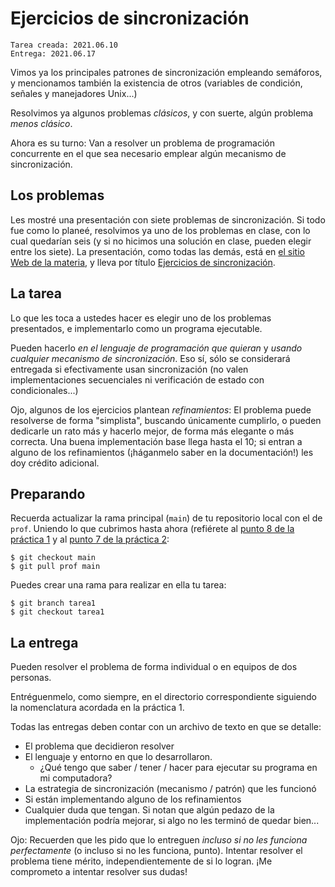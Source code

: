 # Ejercicios de sincronización

    Tarea creada: 2021.06.10
	Entrega: 2021.06.17

Vimos ya los principales patrones de sincronización empleando
semáforos, y mencionamos también la existencia de otros (variables de
condición, señales y manejadores Unix...)

Resolvimos ya algunos problemas _clásicos_, y con suerte, algún
problema _menos clásico_.

Ahora es su turno: Van a resolver un problema de programación
concurrente en el que sea necesario emplear algún mecanismo de
sincronización.

<!-- ## Calificaciones y comentarios -->

<!-- Pueden [consultar aquí las calificaciones y comentarios a sus -->
<!-- soluciones](./revision.org). -->

## Los problemas

Les mostré una presentación con siete problemas de sincronización. Si
todo fue como lo planeé, resolvimos ya uno de los problemas en clase,
con lo cual quedarían seis (y si no hicimos una solución en clase,
pueden elegir entre los siete). La presentación, como todas las demás,
está en [el sitio Web de la materia](http://gwolf.sistop.org/), y
lleva por título [Ejercicios de
sincronización](http://gwolf.sistop.org/laminas/06b-ejercicios-sincronizacion.pdf).

## La tarea

Lo que les toca a ustedes hacer es elegir uno de los problemas
presentados, e implementarlo como un programa ejecutable.

Pueden hacerlo _en el lenguaje de programación que quieran_ y _usando
cualquier mecanismo de sincronización_. Eso sí, sólo se considerará
entregada si efectivamente usan sincronización (no valen
implementaciones secuenciales ni verificación de estado con
condicionales...)

Ojo, algunos de los ejercicios plantean _refinamientos_: El problema
puede resolverse de forma "simplista", buscando únicamente cumplirlo,
o pueden dedicarle un rato más y hacerlo mejor, de forma más
elegante o más correcta. Una buena implementación base llega hasta el
10; si entran a alguno de los refinamientos (¡háganmelo saber en la
documentación!) les doy crédito adicional.

## Preparando

Recuerda actualizar la rama principal (`main`) de tu repositorio local
con el de `prof`. Uniendo lo que cubrimos hasta ahora (refiérete al
[punto 8 de la práctica 1](../../practicas/1/README.md) y al [punto 7
de la práctica 2](../../practicas/2/README.md):

    $ git checkout main
    $ git pull prof main

Puedes crear una rama para realizar en ella tu tarea:

    $ git branch tarea1
	$ git checkout tarea1

## La entrega

Pueden resolver el problema de forma individual o en equipos de dos
personas.

Entréguenmelo, como siempre, en el directorio correspondiente
siguiendo la nomenclatura acordada en la práctica 1.

Todas las entregas deben contar con un archivo de texto en que se
detalle:

- El problema que decidieron resolver
- El lenguaje y entorno en que lo desarrollaron.
  - ¿Qué tengo que saber / tener / hacer para ejecutar su programa en
    mi computadora?
- La estrategia de sincronización (mecanismo / patrón) que les
  funcionó
- Si están implementando alguno de los refinamientos
- Cualquier duda que tengan. Si notan que algún pedazo de la
  implementación podría mejorar, si algo no les terminó de quedar
  bien...

Ojo: Recuerden que les pido que lo entreguen _incluso si no les
funciona perfectamente_ (o incluso si no les funciona,
punto). Intentar resolver el problema tiene mérito, independientemente
de si lo logran. ¡Me comprometo a intentar resolver sus dudas!
